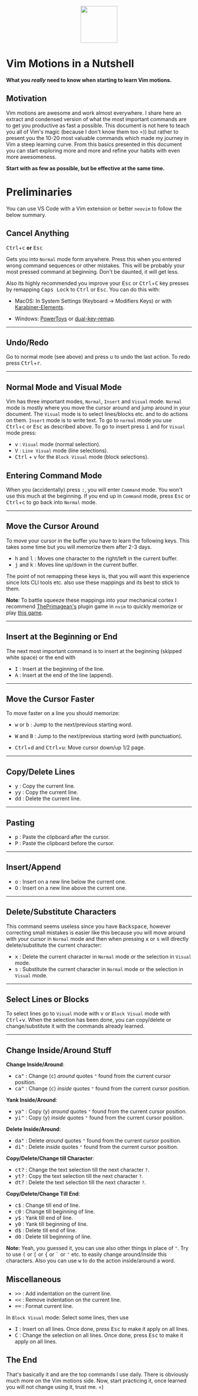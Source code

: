 <p align="center">
<img src="https://upload.wikimedia.org/wikipedia/commons/thumb/3/3a/Neovim-mark.svg/1200px-Neovim-mark.svg.png" width="100px">
</p>

# Vim Motions in a Nutshell

**What you _really_ need to know when starting to learn Vim motions.**

## Motivation

Vim motions are awesome and work almost everywhere. I share here an extract and
condensed version of what the most important commands are to get you productive
as fast a possible. This document is not here to teach you all of Vim's magic
(because I don't know them too =)) but rather to present you the 10-20 most
valuable commands which made my journey in Vim a steep learning curve. From this
basics presented in this document you can start exploring more and more and
refine your habits with even more awesomeness.

**Start with as few as possible, but be effective at the same time.**

# Preliminaries

You can use VS Code with a Vim extension or better `neovim` to follow the below
summary.

## Cancel Anything

<kbd>Ctrl</kbd>+<kbd>c</kbd> **or** <kbd>Esc</kbd>

Gets you into `Normal` mode form anywhere. Press this when you entered wrong
command sequences or other mistakes. This will be probably your most pressed
command at beginning. Don't be daunted, it will get less.

Also its highly recommended you improve your <kbd>Esc</kbd> or
<kbd>Ctrl</kbd>+<kbd>C</kbd> key presses by remapping <kbd>Caps Lock</kbd> to
<kbd>Ctrl</kbd> or <kbd>Esc</kbd>. You can do this with:

- MacOS: In System Settings (Keyboard -> Modifiers Keys) or with
  [Karabiner-Elements](https://karabiner-elements.pqrs.org/).

- Windows: [PowerToys](https://learn.microsoft.com/de-de/windows/powertoys/) or
  [dual-key-remap](https://github.com/ililim/dual-key-remap).

---

## Undo/Redo

Go to normal mode (see above) and press <kbd>u</kbd> to undo the last action. To
redo press <kbd>Ctrl</kbd>+<kbd>r</kbd>.

---

## Normal Mode and Visual Mode

Vim has three important modes, `Normal`, `Insert` and `Visual` mode. `Normal`
mode is mostly where you move the cursor around and jump around in your
document. The `Visual` mode is to select lines/blocks etc. and to do actions on
them. `Insert` mode is to write text. To go to `normal` mode you use
<kbd>Ctrl</kbd>+<kbd>c</kbd> or <kbd>Esc</kbd> as described above. To go to
insert press <kbd>i</kbd> and for `Visual` mode press:

- <kbd>v</kbd> : `Visual` mode (normal selection).
- <kbd>V</kbd> : `Line Visual` mode (line selections).
- <kbd>Ctrl</kbd> + <kbd>v</kbd> for the `Block Visual` mode (block selections).

## Entering Command Mode

When you (accidentally) press <kbd>:</kbd>, you will enter `Command` mode. You
won't use this much at the beginning. If you end up in `Command` mode, press
<kbd>Esc</kbd> or <kbd>Ctrl</kbd>+<kbd>c</kbd> to go back into `Normal` mode.

---

## Move the Cursor Around

To move your cursor in the buffer you have to learn the following keys. This
takes some time but you will memorize them after 2-3 days.

- <kbd>h</kbd> and <kbd>l</kbd> : Moves one character to the right/left in the
  current buffer.
- <kbd>j</kbd> and <kbd>k</kbd> : Moves line up/down in the current buffer.

The point of not remapping these keys is, that you will want this experience
since lots CLI tools etc. also use these mappings and its best to stick to them.

**Note**: To battle squeeze these mappings into your mechanical cortex I
recommend [ThePrimagean's](https://github.com/ThePrimeagen/vim-be-good) plugin
game in `nvim` to quickly memorize or play
[this game](https://vim-adventures.com).

---

## Insert at the Beginning or End

The next most important command is to insert at the beginning (skipped white
space) or the end with

- <kbd>I</kbd> : Insert at the beginning of the line.
- <kbd>A</kbd> : Insert at the end of the line (append).

---

## Move the Cursor Faster

To move faster on a line you should memorize:

- <kbd>w</kbd> or <kbd>b</kbd> : Jump to the next/previous starting word.

- <kbd>W</kbd> and <kbd>B</kbd> : Jump to the next/previous starting word (with
  punctuation).

- <kbd>Ctrl</kbd>+<kbd>d</kbd> and <kbd>Ctrl</kbd>+<kbd>u</kbd>: Move cursor
  down/up 1/2 page.

---

## Copy/Delete Lines

- <kbd>y</kbd> : Copy the current line.
- <kbd>y</kbd><kbd>y</kbd> : Copy the current line.
- <kbd>d</kbd><kbd>d</kbd> : Delete the current line.

---

## Pasting

- <kbd>p</kbd> : Paste the clipboard after the cursor.
- <kbd>P</kbd> : Paste the clipboard before the cursor.

---

## Insert/Append

- <kbd>o</kbd> : Insert on a new line below the current one.
- <kbd>O</kbd> : Insert on a new line above the current one.

---

## Delete/Substitute Characters

This command seems useless since you have <kbd>Backspace</kbd>, however
correcting small mistakes is easier like this because you will move around with
your cursor in `Normal` mode and then when pressing <kbd>x</kbd> or <kbd>s</kbd>
will directly delete/substitute the current character:

- <kbd>x</kbd> : Delete the current character in `Normal` mode or the selection
  in `Visual` mode.
- <kbd>s</kbd> : Substitute the current character in `Normal` mode or the
  selection in `Visual` mode.

---

## Select Lines or Blocks

To select lines go to `Visual` mode with <kbd>v</kbd> or `Block Visual` mode
with <kbd>Ctrl</kbd>+<kbd>v</kbd>. When the selection has been done, you can
copy/delete or change/substitute it with the commands already learned.

---

## Change Inside/Around Stuff

**Change Inside/Around**:

- <kbd>ca"</kbd> : Change (<kbd>c</kbd>) _around_ quotes `"` found from the
  current cursor position.
- <kbd>ca"</kbd> : Change (<kbd>c</kbd>) _inside_ quotes `"` found from the
  current cursor position.

**Yank Inside/Around**:

- <kbd>ya"</kbd> : Copy (<kbd>y</kbd>) _around_ quotes `"` found from the
  current cursor position.
- <kbd>yi"</kbd> : Copy (<kbd>y</kbd>) _inside_ quotes `"` found from the
  current cursor position.

**Delete Inside/Around**:

- <kbd>da"</kbd> : Delete _around_ quotes `"` found from the current cursor
  position.
- <kbd>di"</kbd> : Delete _inside_ quotes `"` found from the current cursor
  position.

**Copy/Delete/Change till Character**:

- <kbd>ct?</kbd> : Change the text selection till the next character `?`.
- <kbd>yt?</kbd> : Copy the text selection till the next character `?`.
- <kbd>dt?</kbd> : Delete the text selection till the next character `?`.

**Copy/Delete/Change Till End**:

- <kbd>c$</kbd> : Change till end of line.
- <kbd>c0</kbd> : Change till beginning of line.
- <kbd>y$</kbd> : Yank till end of line.
- <kbd>y0</kbd> : Yank till beginning of line.
- <kbd>d$</kbd> : Delete till end of line.
- <kbd>d0</kbd> : Delete till beginning of line.

**Note:** Yeah, you guessed it, you can use also other things in place of `"`.
Try to use <kbd>(</kbd> or <kbd>[</kbd> or <kbd>{</kbd> or <kbd>`</kbd> or
<kbd>'</kbd> etc. to easily change around/inside this characters. Also you can
use <kbd>w</kbd> to do the action inside/around a word.

## Miscellaneous

- <kbd>&gt;</kbd><kbd>&gt;</kbd> : Add indentation on the current line.
- <kbd>&lt;</kbd><kbd>&lt;</kbd> : Remove indentation on the current line.
- <kbd>=</kbd><kbd>=</kbd> : Format current line.

In `Block Visual` mode: Select some lines, then use

- <kbd>I</kbd> : Insert on all lines. Once done, press <kbd>Esc</kbd> to make it
  apply on all lines.
- <kbd>C</kbd> : Change the selection on all lines. Once done, press
  <kbd>Esc</kbd> to make it apply on all lines.

## The End

That's basically it and are the top commands I use daily. There is obviously
much more on the Vim motions side. Now, start practicing it, once learned you
will not change using it, trust me. =)
